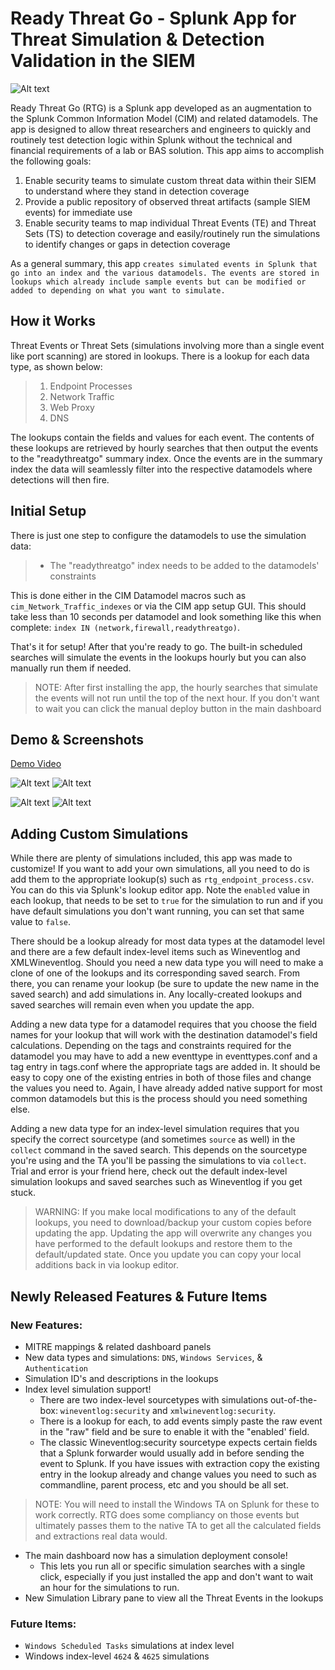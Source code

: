 # Ready Threat Go - Splunk App for Threat Simulation & Detection Validation in the SIEM
![Alt text](Logo.png)

Ready Threat Go (RTG) is a Splunk app developed as an augmentation to the Splunk Common Information Model (CIM) and related datamodels. The app is designed to allow threat researchers and engineers to quickly and routinely test detection logic within Splunk without the technical and financial requirements of a lab or BAS solution. This app aims to accomplish the following goals:

1. Enable security teams to simulate custom threat data within their SIEM to understand where they stand in detection coverage
2. Provide a public repository of observed threat artifacts (sample SIEM events) for immediate use
3. Enable security teams to map individual Threat Events (TE) and Threat Sets (TS) to detection coverage and easily/routinely run the simulations to identify changes or gaps in detection coverage

As a general summary, this app `creates simulated events in Splunk that go into an index and the various datamodels. The events are stored in lookups which already include sample events but can be modified or added to depending on what you want to simulate.`

## How it Works
Threat Events or Threat Sets (simulations involving more than a single event like port scanning) are stored in lookups. There is a lookup for each data type, as shown below:
> 1. Endpoint Processes
> 2. Network Traffic
> 3. Web Proxy
> 4. DNS

The lookups contain the fields and values for each event. The contents of these lookups are retrieved by hourly searches that then output the events to the "readythreatgo" summary index. Once the events are in the summary index the data will seamlessly filter into the respective datamodels where detections will then fire. 

## Initial Setup
There is just one step to configure the datamodels to use the simulation data:
> * The "readythreatgo" index needs to be added to the datamodels' constraints

This is done either in the CIM Datamodel macros such as `cim_Network_Traffic_indexes` or via the CIM app setup GUI. This should take less than 10 seconds per datamodel and look something like this when complete: `index IN (network,firewall,readythreatgo)`.

That's it for setup! After that you're ready to go. The built-in scheduled searches will simulate the events in the lookups hourly but you can also manually run them if needed.

> NOTE: After first installing the app, the hourly searches that simulate the events will not run until the top of the next hour. If you don't want to wait you can click the manual deploy button in the main dashboard

## Demo & Screenshots
[Demo Video](https://drive.google.com/file/d/1rpsDMG0i6JVu6Tnt5a8RBJFCoWSZaYqA/view?usp=share_link)

![Alt text](Main%20Dashboard%20Demo.png)
![Alt text](Main%20Dashboard%20Demo%202.png)


![Alt text](Simulation%20Library%20Demo.png)
![Alt text](Simulation%20Library%20Demo%202.png)


## Adding Custom Simulations
While there are plenty of simulations included, this app was made to customize! If you want to add your own simulations, all you need to do is add them to the appropriate lookup(s) such as `rtg_endpoint_process.csv`. You can do this via Splunk's lookup editor app. Note the `enabled` value in each lookup, that needs to be set to `true` for the simulation to run and if you have default simulations you don't want running, you can set that same value to `false`. 

There should be a lookup already for most data types at the datamodel level and there are a few default index-level items such as Wineventlog and XMLWineventlog. Should you need a new data type you will need to make a clone of one of the lookups and its corresponding saved search. From there, you can rename your lookup (be sure to update the new name in the saved search) and add simulations in. Any locally-created lookups and saved searches will remain even when you update the app. 

Adding a new data type for a datamodel requires that you choose the field names for your lookup that will work with the destination datamodel's field calculations. Depending on the tags and constraints required for the datamodel you may have to add a new eventtype in eventtypes.conf and a tag entry in tags.conf where the appropriate tags are added in. It should be easy to copy one of the existing entries in both of those files and change the values you need to. Again, I have already added native support for most common datamodels but this is the process should you need something else. 

Adding a new data type for an index-level simulation requires that you specify the correct sourcetype (and sometimes `source` as well) in the `collect` command in the saved search. This depends on the sourcetype you're using and the TA you'll be passing the simulations to via `collect`. Trial and error is your friend here, check out the default index-level simulation lookups and saved searches such as Wineventlog if you get stuck.

> WARNING: If you make local modifications to any of the default lookups, you need to download/backup your custom copies before updating the app. Updating the app will overwrite any changes you have performed to the default lookups and restore them to the default/updated state. Once you update you can copy your local additions back in via lookup editor.

## Newly Released Features & Future Items
### New Features:
* MITRE mappings & related dashboard panels
* New data types and simulations: `DNS`, `Windows Services`, & `Authentication`
* Simulation ID's and descriptions in the lookups
* Index level simulation support!
   * There are two index-level sourcetypes with simulations out-of-the-box: `wineventlog:security` and `xmlwineventlog:security`. 
   * There is a lookup for each, to add events simply paste the raw event in the "raw" field and be sure to enable it with the "enabled' field.
   * The classic Wineventlog:security sourcetype expects certain fields that a Splunk forwarder would usually add in before sending the event to Splunk. If you have issues with extraction copy the existing entry in the lookup already and change values you need to such as commandline, parent process, etc and you should be all set.
> NOTE: You will need to install the Windows TA on Splunk for these to work correctly. RTG does some compliancy on those events but ultimately passes them to the native TA to get all the calculated fields and extractions real data would. 
* The main dashboard now has a simulation deployment console!
   * This lets you run all or specific simulation searches with a single click, especially if you just installed the app and don't want to wait an hour for the simulations to run.
* New Simulation Library pane to view all the Threat Events in the lookups 

### Future Items:
* `Windows Scheduled Tasks` simulations at index level
* Windows index-level `4624` & `4625` simulations


